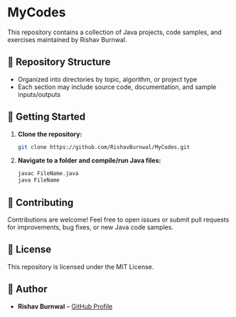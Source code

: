 # MyCodes

This repository contains a collection of Java projects, code samples, and exercises maintained by Rishav Burnwal.

## 📁 Repository Structure
- Organized into directories by topic, algorithm, or project type
- Each section may include source code, documentation, and sample inputs/outputs

## 🚀 Getting Started
1. **Clone the repository:**
   ```bash
   git clone https://github.com/RishavBurnwal/MyCodes.git
   ```
2. **Navigate to a folder and compile/run Java files:**
   ```bash
   javac FileName.java
   java FileName
   ```

## 🤝 Contributing
Contributions are welcome! Feel free to open issues or submit pull requests for improvements, bug fixes, or new Java code samples.

## 📄 License
This repository is licensed under the MIT License.

## 👤 Author
- **Rishav Burnwal** – [GitHub Profile](https://github.com/RishavBurnwal)